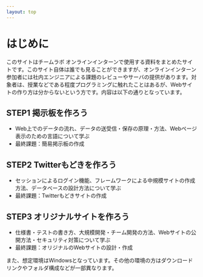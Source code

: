 ```yaml
---
layout: top
---
```

# はじめに

このサイトはチームラボ オンラインインターンで使用する資料をまとめたサイトです。このサイト自体は誰でも見ることができますが、オンラインインターン参加者には社内エンジニアによる課題のレビューやサーバの提供があります。対象者は、授業などである程度プログラミングに触れたことはあるが、Webサイトの作り方は分からないという方です。内容は以下の通りとなっています。

## STEP1 掲示板を作ろう
* Web上でのデータの流れ、データの送受信・保存の原理・方法、Webページ表示のための言語について学ぶ
* 最終課題：簡易掲示板の作成

## STEP2 Twitterもどきを作ろう
* セッションによるログイン機能、フレームワークによる中規模サイトの作成方法、データベースの設計方法について学ぶ
* 最終課題：Twitterもどきサイトの作成

## STEP3 オリジナルサイトを作ろう
* 仕様書・テストの書き方、大規模開発・チーム開発の方法、Webサイトの公開方法・セキュリティ対策について学ぶ
* 最終課題：オリジナルのWebサイトの設計・作成

また、想定環境はWindowsとなっています。その他の環境の方はダウンロードリンクやフォルダ構成などが一部異なります。